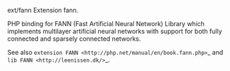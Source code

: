 ext/fann
Extension fann.

PHP binding for FANN (Fast Artificial Neural Network) Library which implements multilayer artificial neural networks with support for both fully connected and sparsely connected networks.

<?php
$num_input = 2;
$num_output = 1;
$num_layers = 3;
$num_neurons_hidden = 3;
$desired_error = 0.001;
$max_epochs = 500000;
$epochs_between_reports = 1000;

$ann = fann_create_standard($num_layers, $num_input, $num_neurons_hidden, $num_output);

if ($ann) {
    fann_set_activation_function_hidden($ann, FANN_SIGMOID_SYMMETRIC);
    fann_set_activation_function_output($ann, FANN_SIGMOID_SYMMETRIC);

    $filename = dirname(__FILE__) . '/xor.data';
    if (fann_train_on_file($ann, $filename, $max_epochs, $epochs_between_reports, $desired_error))
        fann_save($ann, dirname(__FILE__) . '/xor_float.net');

    fann_destroy($ann);
}
?>

See also `extension FANN <http://php.net/manual/en/book.fann.php>`_ and `lib FANN <http://leenissen.dk/>`_.